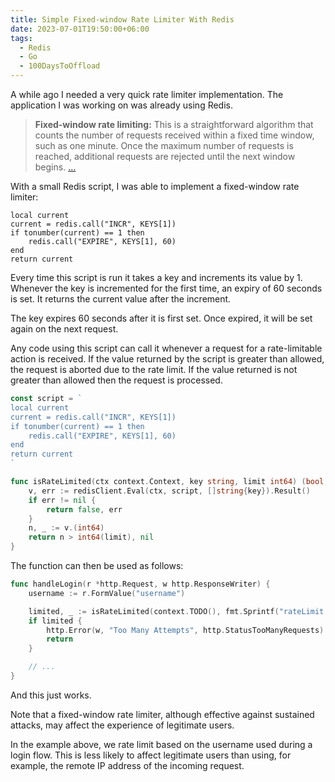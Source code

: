 ```yaml
---
title: Simple Fixed-window Rate Limiter With Redis
date: 2023-07-01T19:50:00+06:00
tags:
  - Redis
  - Go
  - 100DaysToOffload
---
```


A while ago I needed a very quick rate limiter implementation. The application I was working on was already using Redis.

> **Fixed-window rate limiting:** This is a straightforward algorithm that counts the number of requests received within a fixed time window, such as one minute. Once the maximum number of requests is reached, additional requests are rejected until the next window begins. [...](https://redis.com/glossary/rate-limiting/)

With a small Redis script, I was able to implement a fixed-window rate limiter:

``` text
local current
current = redis.call("INCR", KEYS[1])
if tonumber(current) == 1 then
	redis.call("EXPIRE", KEYS[1], 60)
end
return current
```

Every time this script is run it takes a key and increments its value by 1. Whenever the key is incremented for the first time, an expiry of 60 seconds is set. It returns the current value after the increment.

The key expires 60 seconds after it is first set. Once expired, it will be set again on the next request.

Any code using this script can call it whenever a request for a rate-limitable action is received. If the value returned by the script is greater than allowed, the request is aborted due to the rate limit. If the value returned is not greater than allowed then the request is processed.

``` go
const script = `
local current
current = redis.call("INCR", KEYS[1])
if tonumber(current) == 1 then
	redis.call("EXPIRE", KEYS[1], 60)
end
return current
`

func isRateLimited(ctx context.Context, key string, limit int64) (bool, error) {	
	v, err := redisClient.Eval(ctx, script, []string{key}).Result()
	if err != nil {
		return false, err
	}
	n, _ := v.(int64)
	return n > int64(limit), nil
}
```

The function can then be used as follows:

``` go
func handleLogin(r *http.Request, w http.ResponseWriter) {
	username := r.FormValue("username")

	limited, _ := isRateLimited(context.TODO(), fmt.Sprintf("rateLimit:login:username:%s", username), 5)
	if limited {
		http.Error(w, "Too Many Attempts", http.StatusTooManyRequests)
		return
	}

	// ...
}
```

And this just works.

Note that a fixed-window rate limiter, although effective against sustained attacks, may affect the experience of legitimate users.

In the example above, we rate limit based on the username used during a login flow. This is less likely to affect legitimate users than using, for example, the remote IP address of the incoming request.
